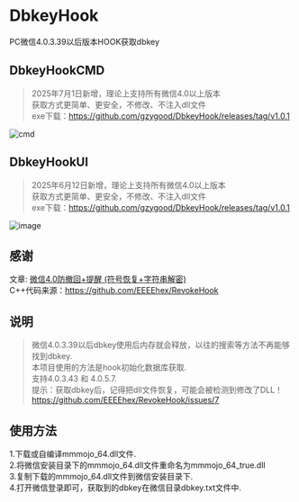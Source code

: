 # DbkeyHook
PC微信4.0.3.39以后版本HOOK获取dbkey

## DbkeyHookCMD
>2025年7月1日新增，理论上支持所有微信4.0以上版本   
>获取方式更简单、更安全，不修改、不注入dll文件   
>exe下载：https://github.com/gzygood/DbkeyHook/releases/tag/v1.0.1
>
![cmd](https://github.com/user-attachments/assets/b16fbdaf-55e3-4ade-adca-758d466c04a6)

## DbkeyHookUI
>2025年6月12日新增，理论上支持所有微信4.0以上版本   
>获取方式更简单、更安全，不修改、不注入dll文件   
>exe下载：https://github.com/gzygood/DbkeyHook/releases/tag/v1.0.1
>
![image](https://github.com/user-attachments/assets/9bf427f8-9a5b-4d7f-94e6-7e6f86610fee)  

## 感谢
文章: [微信4.0防撤回+提醒 (符号恢复+字符串解密)](https://bbs.kanxue.com/thread-286611.htm)  
C++代码来源：https://github.com/EEEEhex/RevokeHook

## 说明
>微信4.0.3.39以后dbkey使用后内存就会释放，以往的搜索等方法不再能够找到dbkey.  
>本项目使用的方法是hook初始化数据库获取.  
>支持4.0.3.43 和 4.0.5.7.  
>提示：获取dbkey后，记得把dll文件恢复，可能会被检测到修改了DLL！https://github.com/EEEEhex/RevokeHook/issues/7

## 使用方法
1.下载或自编译mmmojo_64.dll文件.  
2.将微信安装目录下的mmmojo_64.dll文件重命名为mmmojo_64_true.dll  
3.复制下载的mmmojo_64.dll文件到微信安装目录下.  
4.打开微信登录即可，获取到的dbkey在微信目录dbkey.txt文件中.  



